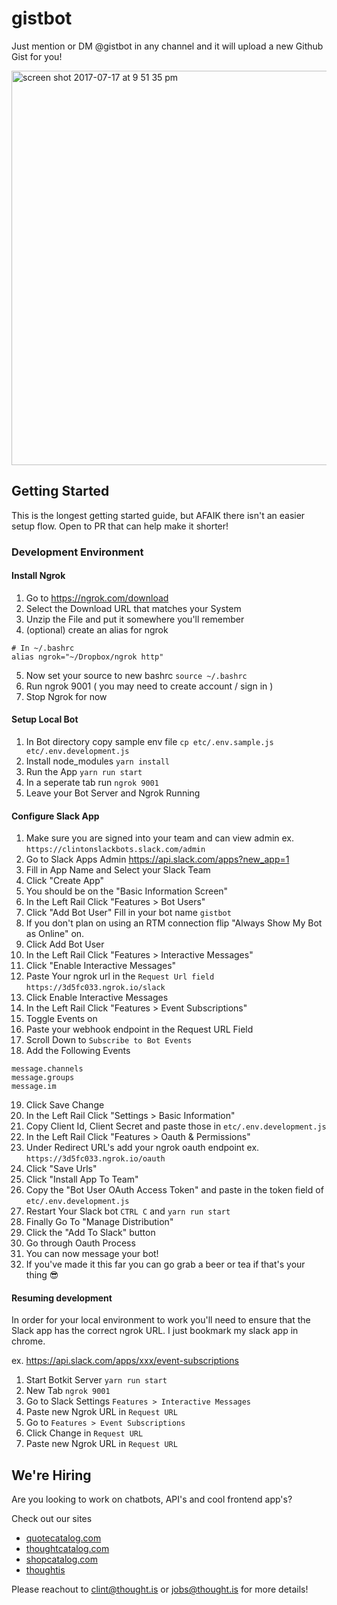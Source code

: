 # gistbot
Just mention or DM @gistbot in any channel and it will upload a new Github Gist for you!

<img width="631" alt="screen shot 2017-07-17 at 9 51 35 pm" src="https://user-images.githubusercontent.com/523933/28297123-2e861d36-6b3a-11e7-86b2-31efe13ddb74.png">

## Getting Started
This is the longest getting started guide, but AFAIK there isn't an easier setup flow. Open to PR that can help make it shorter!

### Development Environment

#### Install Ngrok

1. Go to https://ngrok.com/download
2. Select the Download URL that matches your System
3. Unzip the File and put it somewhere you'll remember
4. (optional) create an alias for ngrok

```
# In ~/.bashrc
alias ngrok="~/Dropbox/ngrok http"
```

5. Now set your source to new bashrc `source ~/.bashrc`
6. Run ngrok 9001 ( you may need to create account / sign in )
7. Stop Ngrok for now

#### Setup Local Bot

1. In Bot directory copy sample env file `cp etc/.env.sample.js etc/.env.development.js`
2. Install node_modules `yarn install`
3. Run the App `yarn run start`
4. In a seperate tab run `ngrok 9001`
5. Leave your Bot Server and Ngrok Running

#### Configure Slack App

1. Make sure you are signed into your team and can view admin ex. `https://clintonslackbots.slack.com/admin`
2. Go to Slack Apps Admin https://api.slack.com/apps?new_app=1
3. Fill in App Name and Select your Slack Team
4. Click "Create App"
5. You should be on the "Basic Information Screen"
6. In the Left Rail Click "Features > Bot Users"
7. Click "Add Bot User" Fill in your bot name `gistbot`
8. If you don't plan on using an RTM connection flip "Always Show My Bot as Online" on.
9. Click Add Bot User
10. In the Left Rail Click "Features > Interactive Messages"
11. Click "Enable Interactive Messages"
12. Paste Your ngrok url in the `Request Url field` `https://3d5fc033.ngrok.io/slack`
13. Click Enable Interactive Messages
14. In the Left Rail Click "Features > Event Subscriptions"
15. Toggle Events on
16. Paste your webhook endpoint in the Request URL Field
17. Scroll Down to `Subscribe to Bot Events`
18. Add the Following Events
```
message.channels
message.groups
message.im
```
19. Click Save Change
20. In the Left Rail Click "Settings > Basic Information"
21. Copy Client Id, Client Secret and paste those in `etc/.env.development.js`
22. In the Left Rail Click "Features > Oauth & Permissions"
23. Under Redirect URL's add your ngrok oauth endpoint ex. `https://3d5fc033.ngrok.io/oauth`
24. Click "Save Urls"
25. Click "Install App To Team"
26. Copy the "Bot User OAuth Access Token" and paste in the token field of `etc/.env.development.js`
27. Restart Your Slack bot `CTRL C` and `yarn run start`
28. Finally Go To "Manage Distribution"
29. Click the "Add To Slack" button
30. Go through Oauth Process
31. You can now message your bot!
32. If you've made it this far you can go grab a beer or tea if that's your thing 😎

#### Resuming development
In order for your local environment to work you'll need to ensure that the Slack app has the correct ngrok URL. I just bookmark my slack app in chrome.

ex. https://api.slack.com/apps/xxx/event-subscriptions

1. Start Botkit Server `yarn run start`
2. New Tab `ngrok 9001`
3. Go to Slack Settings `Features > Interactive Messages`
4. Paste new Ngrok URL in `Request URL`
5. Go to `Features > Event Subscriptions`
6. Click Change in `Request URL`
7. Paste new Ngrok URL in `Request URL`

## We're Hiring
Are you looking to work on chatbots, API's and cool frontend app's?

Check out our sites
- [quotecatalog.com](https://quotecatalog.com)
- [thoughtcatalog.com](https://thoughtcatalog.com)
- [shopcatalog.com](https://shopcatalog.com)
- [thoughtis](https://thought.is)

Please reachout to clint@thought.is or jobs@thought.is for more details!